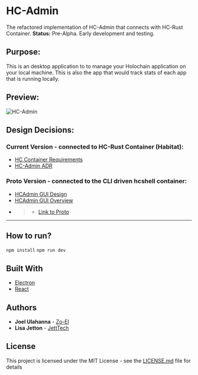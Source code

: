 # HC-Admin
The refactored implementation of HC-Admin that connects with HC-Rust Container.
**Status:** Pre-Alpha. Early development and testing.

## Purpose:
This is an desktop application to to manage your Holochain application on your local machine. This is also the app that would track stats of each app that is running locally.

## Preview:
![HC-Admin](#)

## Design Decisions:
### Current Version - connected to HC-Rust Container (Habitat):
* [HC Container Requirements](https://hackmd.io/ark7OuzNQUaVWQUqhWOYiw?both)
* [HC-Admin ADR](https://hackmd.io/UthCJPttSJSkvk_MJquu3A?both)

### Proto Version - connected to the CLI driven hcshell container:
* [HCAdmin GUI Design](https://hackmd.io/UthCJPttSJSkvk_MJquu3A)
* [HCAdmin GUI Overview](https://hackmd.io/VqmACbONT9eBl09E-ikLgA?both)
* >- [Link to Proto](https://github.com/Holo-Host/HCAdmin-GUI)

---
## How to run?
`npm install`
`npm run dev`

## Built With
* [Electron](https://electronjs.org/)
* [React](https://reactjs.org/)

## Authors
* **Joel Ulahanna** - [Zo-El](https://github.com/zo-el)
* **Lisa Jetton** - [JettTech](https://github.com/JettTech)

## License
This project is licensed under the MIT License - see the [LICENSE.md](LICENSE.md) file for details
